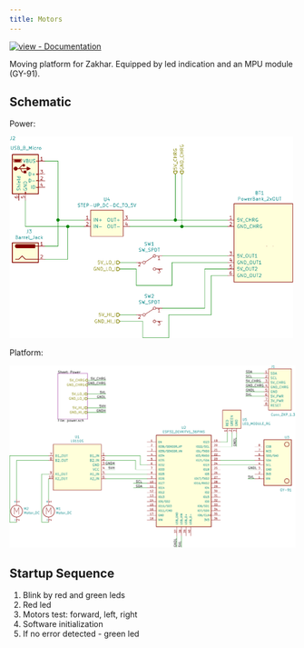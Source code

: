 ```yaml
---
title: Motors
---
```


[![view - Documentation](https://img.shields.io/badge/Source%20Code-GitHub-blue)](https://github.com/Zakhar-the-Robot/motors "Go to repository")

Moving platform for Zakhar. Equipped by led indication and an MPU module (GY-91).

## Schematic

Power:

<img src="index_power.svg" alt="platform_schematic" width="500">

Platform:

<img src="index_platform.svg" alt="platform_schematic" width="800">

## Startup Sequence

1. Blink by red and green leds
2. Red led
3. Motors test: forward, left, right
4. Software initialization
5. If no error detected - green led
